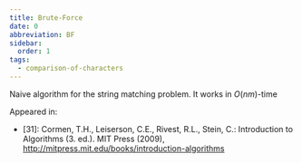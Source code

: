 ```yaml
---
title: Brute-Force
date: 0
abbreviation: BF
sidebar:
  order: 1
tags:
  - comparison-of-characters
---
```


Naive algorithm for the string matching problem. It works in $O(nm)$-time

Appeared in:

- [31]: Cormen, T.H., Leiserson, C.E., Rivest, R.L., Stein, C.: Introduction to Algorithms (3. ed.). MIT Press (2009), http://mitpress.mit.edu/books/introduction-algorithms
